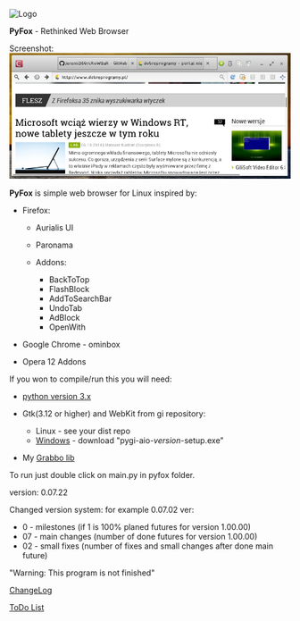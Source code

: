 ![Logo][5]

**PyFox** - Rethinked Web Browser

Screenshot:
![PyFox in Action][1]

**PyFox** is simple web browser for Linux inspired by:

 *  Firefox:
    * Aurialis UI
    * Paronama
    * Addons:

        * BackToTop
        * FlashBlock
        * AddToSearchBar
        * UndoTab
        * AdBlock
        * OpenWith

 * Google Chrome - ominbox
 * Opera 12 Addons

If you won to compile/run this you will need:

- [python version 3.x][2]
- Gtk(3.12 or higher) and WebKit from gi repository:

	- Linux - see your dist repo
	- [Windows][3] - download "pygi-aio-*version*-setup.exe"

- My [Grabbo lib][4]

To run just double click on main.py in pyfox folder.

version: 0.07.22

Changed version system:
for example 0.07.02 ver:

* 0 - milestones (if 1 is 100% planed futures for version 1.00.00)
* 07 - main changes (number of done futures for version 1.00.00)
* 02 - small fixes (number of fixes and small changes after done main future)

"Warning: This program is not finished"

[ChangeLog][6]

[ToDo List][7]

[1]:https://raw.githubusercontent.com/jeremi360/PyFox/master/shot.png
[2]:https://www.python.org
[3]:https://sourceforge.net/projects/pygobjectwin32/files/
[4]:https://github.com/jeremi360/PyGtkFX
[5]:icon.png
[6]:ChangeLog.md
[7]:ToDo.md
